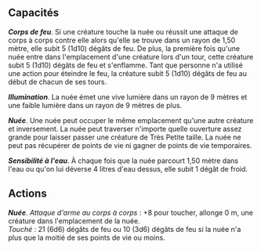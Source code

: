 ## Capacités
_**Corps de feu**_. Si une créature touche la nuée ou réussit une attaque de corps à corps contre elle alors qu'elle se trouve dans un rayon de 1,50 mètre, elle subit 5 (1d10) dégâts de feu. De plus, la première fois qu'une nuée entre dans l'emplacement d'une créature lors d'un tour, cette créature subit 5 (1d10) dégâts de feu et s'enflamme. Tant que personne n'a utilisé une action pour éteindre le feu, la créature subit 5 (1d10) dégâts de feu au début de chacun de ses tours.

_**Illumination**_. La nuée émet une vive lumière dans un rayon de 9 mètres et une faible lumière dans un rayon de 9 mètres de plus.

_**Nuée**_. Une nuée peut occuper le même emplacement qu'une autre créature et inversement. La nuée peut traverser n'importe quelle ouverture assez grande pour laisser passer une créature de Très Petite taille. La nuée ne peut pas récupérer de points de vie ni gagner de points de vie temporaires.

_**Sensibilité à l'eau**_. À chaque fois que la nuée parcourt 1,50 mètre dans l'eau ou qu'on lui déverse 4 litres d'eau dessus, elle subit 1 dégât de froid.

## Actions
_**Nuée**_. _Attaque d'arme au corps à corps_ : +8 pour toucher, allonge 0 m, une créature dans l'emplacement de la nuée.  
_Touché_ : 21 (6d6) dégâts de feu ou 10 (3d6) dégâts de feu si la nuée n'a plus que la moitié de ses points de vie ou moins.
